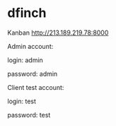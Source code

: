 # dfinch
Kanban http://213.189.219.78:8000

Admin account:

login: admin

password: admin

Client test account:

login: test

password: test
